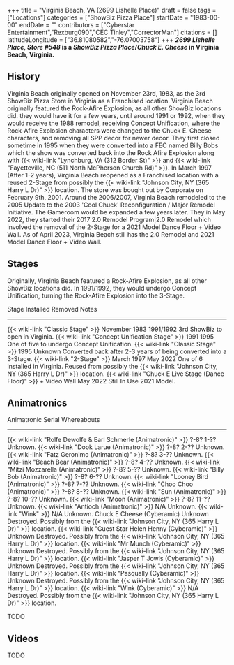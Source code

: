 +++
title = "Virginia Beach, VA (2699 Lishelle Place)"
draft = false
tags = ["Locations"]
categories = ["ShowBiz Pizza Place"]
startDate = "1983-00-00"
endDate = ""
contributors = ["Cyberstar Entertainment","Rexburg090","CEC Tinley","CorrectorMan"]
citations = []
latitudeLongitude = ["36.81080582","-76.07003758"]
+++
***2699 Lishelle Place, Store #548* is a *ShowBiz Pizza Place*/*Chuck E. Cheese* in Virginia Beach, Virginia.**

## History

Virginia Beach originally opened on November 23rd, 1983, as the 3rd ShowBiz Pizza Store in Virginia as a Franchised location. Virginia Beach originally featured the Rock-Afire Explosion, as all other ShowBiz locations did. they would have it for a few years, until around 1991 or 1992, when they would receive the 1988 remodel, receiving Concept Unification, where the Rock-Afire Explosion characters were changed to the Chuck E. Cheese characters, and removing all SPP decor for newer decor. They first closed sometime in 1995 when they were converted into a FEC named Billy Bobs which the show was converted back into the Rock Afire Explosion along with {{< wiki-link "Lynchburg, VA (312 Border St)" >}} and {{< wiki-link "Fayetteville, NC (511 North McPherson Church Rd)" >}}. In March 1997 (After 1-2 years), Virginia Beach reopened as a Franchised location with a reused 2-Stage from possibly the {{< wiki-link "Johnson City, NY (365 Harry L Dr)" >}} location. The store was bought out by Corporate on February 9th, 2001. Around the 2006/2007, Virginia Beach remodeled to the 2005 Update to the 2003 'Cool Chuck' Reconfiguration / Major Remodel Initiative. The Gameroom would be expanded a few years later. They in May 2022, they started their 2017 2.0 Remodel Program|2.0 Remodel which involved the removal of the 2-Stage for a 2021 Model Dance Floor + Video Wall. As of April 2023, Virginia Beach still has the 2.0 Remodel and 2021 Model Dance Floor + Video Wall.

## Stages

Originally, Virginia Beach featured a Rock-Afire Explosion, as all other ShowBiz locations did. In 1991/1992, they would undergo Concept Unification, turning the Rock-Afire Explosion into the 3-Stage.

  Stage                                                                   Installed       Removed        Notes
  ----------------------------------------------------------------------- --------------- -------------- ------------------------------------------------------------------------------------------------------------------------------
  {{< wiki-link "Classic Stage" >}}                                   November 1983   1991/1992      3rd ShowBiz to open in Virginia.
  {{< wiki-link "Concept Unification Stage" >}}                       1991            1995           One of five to undergo Concept Unification.
  {{< wiki-link "Classic Stage" >}}                                   1995            Unknown        Converted back after 2-3 years of being converted into a 3-Stage.
  {{< wiki-link "2-Stage" >}}                                         March 1997      May 2022       One of 6 installed in Virginia. Reused from possibly the {{< wiki-link "Johnson City, NY (365 Harry L Dr)" >}} location.
  {{< wiki-link "Chuck E Live Stage (Dance Floor)" >}} + Video Wall   May 2022        Still In Use   2021 Model.

## Animatronics

  Animatronic                                                           Serial       Whereabouts
  --------------------------------------------------------------------- ------------ --------------------------------------------------------------------------------------------------
  {{< wiki-link "Rolfe Dewolfe & Earl Schmerle (Animatronic)" >}}   ?-8? 1-??    Unknown.
  {{< wiki-link "Dook Larue (Animatronic)" >}}                      ?-8? 2-??    Unknown.
  {{< wiki-link "Fatz Geronimo (Animatronic)" >}}                   ?-8? 3-??    Unknown.
  {{< wiki-link "Beach Bear (Animatronic)" >}}                      ?-8? 4-??    Unknown.
  {{< wiki-link "Mitzi Mozzarella (Animatronic)" >}}                ?-8? 5-??    Unknown.
  {{< wiki-link "Billy Bob (Animatronic)" >}}                       ?-8? 6-??    Unknown.
  {{< wiki-link "Looney Bird (Animatronic)" >}}                     ?-8? 7-??    Unknown.
  {{< wiki-link "Choo Choo (Animatronic)" >}}                       ?-8? 8-??    Unknown.
  {{< wiki-link "Sun (Animatronic)" >}}                             ?-8? 10-??   Unknown.
  {{< wiki-link "Moon (Animatronic)" >}}                            ?-8? 11-??   Unknown.
  {{< wiki-link "Antioch (Animatronic)" >}}                         N/A          Unknown.
  {{< wiki-link "Wink" >}}                                          N/A          Unknown.
  Chuck E Cheese (Cyberamic)                                            Unknown      Destroyed. Possibly from the {{< wiki-link "Johnson City, NY (365 Harry L Dr)" >}} location.
  {{< wiki-link "Guest Star Helen Henny (Cyberamic)" >}}            Unknown      Destroyed. Possibly from the {{< wiki-link "Johnson City, NY (365 Harry L Dr)" >}} location.
  {{< wiki-link "Mr Munch (Cyberamic)" >}}                          Unknown      Destroyed. Possibly from the {{< wiki-link "Johnson City, NY (365 Harry L Dr)" >}} location.
  {{< wiki-link "Jasper T Jowls (Cyberamic)" >}}                    Unknown      Destroyed. Possibly from the {{< wiki-link "Johnson City, NY (365 Harry L Dr)" >}} location.
  {{< wiki-link "Pasqually (Cyberamic)" >}}                         Unknown      Destroyed. Possibly from the {{< wiki-link "Johnson City, NY (365 Harry L Dr)" >}} location.
  {{< wiki-link "Wink (Cyberamic)" >}}                              N/A          Destroyed. Possibly from the {{< wiki-link "Johnson City, NY (365 Harry L Dr)" >}} location.

TODO

## Videos

TODO
